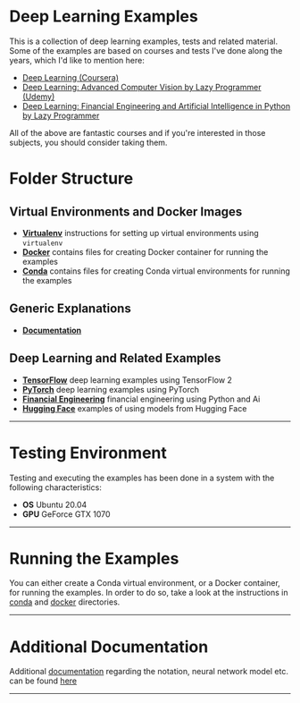 # Deep Learning Examples

This is a collection of deep learning examples, tests and related material. Some of the examples are based on courses and tests I've done
along the years, which I'd like to mention here:

* [Deep Learning (Coursera)](https://www.coursera.org/specializations/deep-learning?)
* [Deep Learning: Advanced Computer Vision by Lazy Programmer (Udemy)](https://www.udemy.com/course/advanced-computer-vision)
* [Deep Learning: Financial Engineering and Artificial Intelligence in Python by Lazy Programmer](https://deeplearningcourses.com/c/ai-finance)

All of the above are fantastic courses and if you're interested in those subjects, you should consider taking them.

# Folder Structure

## Virtual Environments and Docker Images

* **[Virtualenv](./virtualenv/README.md)** instructions for setting up virtual environments using `virtualenv`
* **[Docker](./docker/README.md)** contains files for creating Docker container for running the examples
* **[Conda](./conda/README.md)** contains files for creating Conda virtual environments for running the examples

## Generic Explanations

* **[Documentation](./documentation/README.md)**

## Deep Learning and Related Examples

* **[TensorFlow](./TensorFlow/README.md)** deep learning examples using TensorFlow 2
* **[PyTorch](./PyTorch/README.md)** deep learning examples using PyTorch
* **[Financial Engineering](./FinancialEngineering/README.md)** financial engineering using Python and Ai
* **[Hugging Face](./HuggingFace/README.md)** examples of using models from Hugging Face

---

# Testing Environment

Testing and executing the examples has been done in a system with the following characteristics:

* **OS** Ubuntu 20.04
* **GPU** GeForce GTX 1070

---

# Running the Examples

You can either create a Conda virtual environment, or a Docker container, for running the examples. In order to do so,
take a look at the instructions in [conda](./conda/README.md) and [docker](./docker/README.md) directories.

---

# Additional Documentation

Additional [documentation](./documentation/README.md) regarding the notation, neural network model etc. can be found [here](./documentation/README.md)

---

